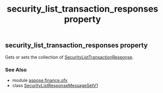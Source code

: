﻿---
title: security_list_transaction_responses property
second_title: Aspose.Finance for Python via .NET API References
description: 
type: docs
weight: 40
url: /python-net/aspose.finance.ofx/securitylistresponsemessagesetv1/security_list_transaction_responses/
is_root: false
---

## security_list_transaction_responses property


Gets or sets the collection of [SecurityListTransactionResponse](/finance/python-net/aspose.finance.ofx.securitieslist/securitylisttransactionresponse).

### See Also
* module [aspose.finance.ofx](../../)
* class [SecurityListResponseMessageSetV1](/finance/python-net/aspose.finance.ofx/securitylistresponsemessagesetv1)
